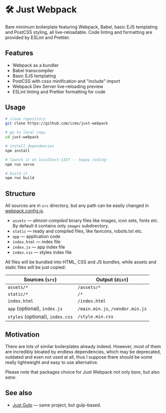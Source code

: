 # 🛠️ Just Webpack

Bare minimum boilerplate featuring Webpack, Babel, basic EJS templating and PostCSS styling, all live-reloadable. Code linting and formatting are provided by ESLint and Prettier.

## Features

  - Webpack as a bundler
  - Babel transcompiler
  - Basic EJS templating
  - PostCSS with csso minification and "include" import
  - Webpack Dev Server live-reloading preview
  - ESLint linting and Prettier formatting for code

## Usage

```sh
# clone repository
git clone https://github.com/icmx/just-webpack

# go to local copy
cd just-webpack

# install dependencies
npm install

# launch it on localhost:1337 -- happy coding!
npm run serve

# build it
npm run build
```

## Structure

All sources are in `src` directory, but any path can be easily changed in [webpack.config.js](webpack.config.js).

  - `assets` — *almost-compiled* binary files like images, icon sets, fonts etc. By default it contains only `images` subdirectory.
  - `static` — ready and compiled files, like favicons, robots.txt etc.
  - `app` — application code
  - `index.html` — index file
  - `index.js` — app index file
  - `index.css` — styles index file

All files will be bundled into HTML, CSS and JS bundles, while assets and static files will be just copied:

| Sources (`src`)                  | Output (`dist`)                  |
| -------------------------------- | -------------------------------- |
| `assets/*`                       | `/assets/*`                      |
| `static/*`                       | `/*`                             |
| `index.html`                     | `/index.html`                    |
| `app` (optional), `index.js`     | `/main.min.js`, `/vendor.min.js` |
| `styles` (optional), `index.css` | `/style.min.css`                 |

## Motivation

There are lots of similar boilerplates already indeed. However, most of them are incredibly bloated by endless dependencies, which may be deprecated, outdated and even not used at all, thus I suppose there should be some really lightweight and easy to use alternative.

Please note that packages choice for Just Webpack not only *bare*, but also *sane*.

## See also

  - [Just Gulp](https://github.com/icmx/just-gulp) — same project, but gulp-based.
